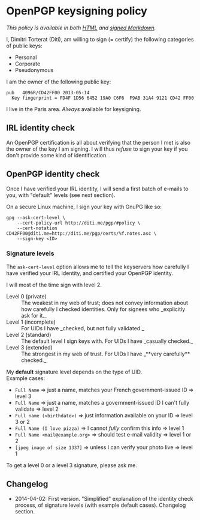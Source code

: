 <h1 id="policy">OpenPGP keysigning policy</h1>

_This policy is available in both [HTML](http://diti.me/pgp/#policy) and
[signed Markdown](http://diti.me/static/CD42FF00-policy.md.asc)._

I, Dimitri Torterat (Diti), am willing to sign (= certify) the following categories of public keys:

* Personal
* Corporate
* Pseudonymous

I am the owner of the following public key:

    pub   4096R/CD42FF00 2013-05-14
      Key fingerprint = FD4F 1D56 6452 19A0 C6F6  F9AB 31A4 9121 CD42 FF00

I live in the Paris area. _Always_ available for keysigning.

## IRL identity check

An OpenPGP certification is all about verifying that the person I met is also the owner of the key I am signing. I will thus _refuse_ to sign your key if you don't provide some kind of identification.

## OpenPGP identity check

Once I have verified your IRL identity, I will send a first batch of e-mails to you, with "default" levels (see next section).

On a secure Linux machine, I sign your key with GnuPG like so:

    gpg --ask-cert-level \
        --cert-policy-url http://diti.me/pgp/#policy \
        --cert-notation CD42FF00@diti.me=http://diti.me/pgp/certs/%f.notes.asc \
        --sign-key <ID>

### Signature levels

The `ask-cert-level` option allows me to tell the keyservers how carefully I have verified your IRL identity, and certified your OpenPGP identity.

I will most of the time sign with level 2.

<dl>
  <dt id="cert-level-0">Level 0 (private)</dt>
  <dd>The weakest in my web of trust; does not convey information about how carefully I checked identities. Only for signees who _explicitly ask for it._</dd>

  <dt id="cert-level-1">Level 1 (incomplete)</dt>
  <dd>For UIDs I have _checked, but not fully validated._</dd>

  <dt id="cert-level-2">Level 2 (standard)</dt>
  <dd>The default level I sign keys with. For UIDs I have _casually checked._</dd>

  <dt id="cert-level-3">Level 3 (extended)</dt>
  <dd>The strongest in my web of trust. For UIDs I have _**very carefully** checked._</dd>
</dl>

My **default** signature level depends on the type of UID.  
Example cases:

* `Full Name` => just a name, matches your French government-issued ID => level 3
* `Full Name` => just a name, matches a government-issued ID I can't fully validate => level 2
* `Full name (<birthdate>)` => just information available on your ID => level 3 or 2
* `Full Name (I love pizza)` => I cannot _fully_ confirm this info => level 1
* `Full Name <mail@example.org>` => should test e-mail validity => level 1 or 2
* `[jpeg image of size 1337]` => unless I can verify your photo live => level 1

To get a level 0 or a level 3 signature, please ask me.

## Changelog

* 2014-04-02: First version. "Simplified" explanation of the identity check process, of signature levels (with example default cases). Changelog section.
